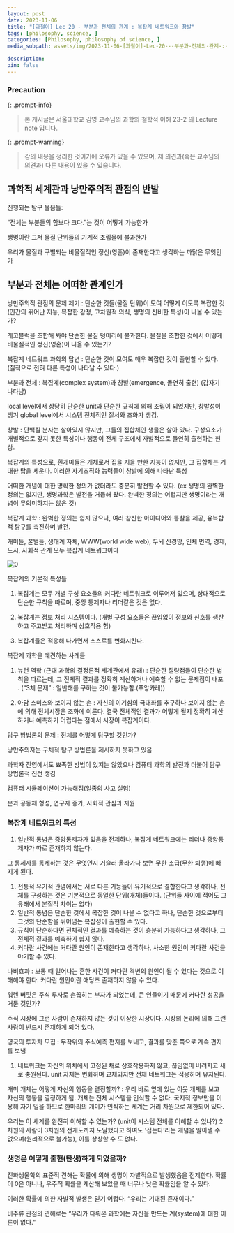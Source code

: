 ```yaml
---
layout: post
date: 2023-11-06
title: "[과철이] Lec 20 - 부분과 전체의 관계 : 복잡계 네트워크와 창발"
tags: [philosophy, science, ]
categories: [Philosophy, philosophy of science, ]
media_subpath: assets/img/2023-11-06-[과철이]-Lec-20---부분과-전체의-관계-:-복잡계-네트워크와-창발.md

description:  
pin: false
---
```



### Precaution


{: .prompt-info}


> 본 게시글은 서울대학교 김영 교수님의 과학의 철학적 이해 23-2 의 Lecture note 입니다.


{: .prompt-warning}


> 강의 내용을 정리한 것이기에 오류가 있을 수 있으며, 제 의견과(혹은 교수님의 의견과) 다른 내용이 있을 수 있습니다.


## 과학적 세계관과 낭만주의적 관점의 반발


진행되는 탐구 물음들:


“전체는 부분들의 합보다 크다.”는 것이 어떻게 가능한가


생명이란 그저 물질 단위들의 기계적 조립물에 불과한가


우리가 물질과 구별되는 비물질적인 정신(영혼)이 존재한다고 생각하는 까닭은 무엇인가


## 부분과 전체는 어떠한 관계인가


낭만주의적 관점의 문제 제기 : 단순한 것들(물질 단위)이 모여 어떻게 이토록 복잡한 것(인간의 뛰어난 지능, 복잡한 감정, 고차원적 의식, 생명의 신비한 특성)이 나올 수 있는가?


레고블럭을 조합해 봐야 단순한 물질 덩어리에 불과한다. 물질을 조합한 것에서 어떻게 비물질적인 정신(영혼)이 나올 수 있는가?


복잡계 네트워크 과학의 답변 : 단순한 것이 모여도 매우 복잡한 것이 출현할 수 있다. (질적으로 전혀 다른 특성이 나타날 수 있다.)


부분과 전체 : 복잡계(complex system)과 창발(emergence, 돌연히 출현) (갑자기 나타남)


local level에서 상당히 단순한 unit과 단순한 규칙에 의해 조립이 되었지만, 창발성이 생겨 global level에서 시스템 전체적인 질서와 조화가 생김.


창발 : 단백질 분자는 살아있지 않지만, 그들의 집합체인 생물은 살아 있다. 구성요소가 개별적으로 갖지 못한 특성이나 행동이 전체 구조에서 자발적으로 돌연히 출현하는 현상.


복잡계의 특성으로, 흰개미들은 개체로서 집을 지을 만한 지능이 없지만, 그 집합체는 거대한 탑을 세운다. 이러한 자기조직화 능력들이 창발에 의해 나타난 특성


어떠한 개념에 대한 명확한 정의가 없더라도 충분히 발전할 수 있다. (ex 생명의 완벽한 정의는 없지만, 생명과학은 발전을 거듭해 왔다. 완벽한 정의는 어렵지만 생명이라는 개념이 무의미하지는 않은 것)


복잡계 과학 : 완벽한 정의는 쉽지 않으나, 여러 참신한 아이디어와 통찰을 제공, 융복합적 탐구를 촉진하며 발전.


개미들, 꿀벌들, 생태계 자체, WWW(world wide web), 두뇌 신경망, 인체 면역, 경제, 도시, 사회적 관계 모두 복잡계 네트워크이다


![0](/0.png)


복잡계의 기본적 특성들


1. 복잡계는 모두 개별 구성 요소들의 커다란 네트워크로 이루어져 있으며, 상대적으로 단순한 규칙을 따르며, 중앙 통제자나 리더같은 것은 없다.


2. 복잡계는 정보 처리 시스템이다. (개별 구성 요소들은 끊임없이 정보와 신호를 생산하고 주고받고 처리하며 상호작용 함)


3. 복잡계들은 적응해 나가면서 스스로를 변화시킨다.


복잡계 과학을 예견하는 사례들


1. 뉴턴 역학 (근대 과학의 결정론적 세계관에서 유래) : 단순한 질량점들이 단순한 법칙을 따르는데, 그 전체적 결과를 정확히 계산하거나 예측할 수 없는 문제점이 내포 . (“3체 문제” : 일반해를 구하는 것이 불가능함.(푸앙카레))


2. 아담 스미스와 보이지 않는 손 : 자신의 이기심의 극대화를 추구하나 보이지 않는 손에 의해 전체시장은 조화에 이른다. 결국 전체적인 결과가 어떻게 될지 정확히 계산하거나 예측하기 어렵다는 점에서 시장이 복잡계이다.


탐구 방법론의 문제 : 전체를 어떻게 탐구할 것인가?


낭만주의자는 구체적 탐구 방법론을 제시하지 못하고 있음


과학자 진영에서도 뾰족한 방법이 있지는 않았으나 컴퓨터 과학의 발전과 더불어 탐구 방법론적 진전 생김


컴퓨터 시뮬레이션이 가능해짐(일종의 사고 실험)


분과 공동체 형성, 연구자 증가, 사회적 관심과 지원


### 복잡계 네트워크의 특성

1. 일반적 통념은 중앙통제자가 있음을 전제하나, 복잡계 네트워크에는 리더나 중앙통제자가 따로 존재하지 않는다.

그 통제자를 통제하는 것은 무엇인지 거슬러 올라가다 보면 무한 소급(무한 퇴행)에 빠지게 된다.

1. 전통적 유기적 관념에서는 서로 다른 기능들이 유기적으로 결합한다고 생각하나, 전체를 구성하는 것은 기본적으로 동일한 단위(개체)들이다. (단위들 사이에 적어도 그 유래에서 본질적 차이는 없다)
2. 일반적 통념은 단순한 것에서 복잡한 것이 나올 수 없다고 하나, 단순한 것으로부터 그것의 단순함을 뛰어넘는 복잡성이 출현할 수 있다.
3. 규칙이 단순하다면 전체적인 결과를 예측하는 것이 충분히 가능하다고 생각하나, 그 전체적 결과를 예측하기 쉽지 않다.
4. 커다란 사건에는 커다란 원인이 존재한다고 생각하나, 사소한 원인이 커다란 사건을 야기할 수 있다.

나비효과 : 보통 때 일어나는 흔한 사건이 커다란 격변의 원인이 될 수 있다는 것으로 이해해야 한다. 커다란 원인이란 애당초 존재하지 않을 수 있다.


워렌 버핏은 주식 투자로 손꼽히는 부자가 되었는데, 큰 인물이기 때문에 커다란 성공을 거둔 것인가?


주식 시장에 그런 사람이 존재하지 않는 것이 이상한 시장이다. 시장의 논리에 의해 그런 사람이 반드시 존재하게 되어 있다.


영국의 투자자 모집 : 무작위의 주식예측 편지를 보내고, 결과를 맞춘 쪽으로 계속 편지를 보냄

1. 네트워크는 자신의 위치에서 고정된 채로 상호작용하지 않고, 끊임없이 버려지고 새로 충원된다. unit 자체는 변화하며 교체되지만 전체 네트워크는 적응하며 유지된다.

개미 개체는 어떻게 자신의 행동을 결정할까? : 우리 바로 옆에 있는 이웃 개체를 보고 자신의 행동을 결정하게 됨. 개체는 전체 시스템을 인식할 수 없다. 국지적 정보만을 이용해 자기 일을 하므로 한마리의 개미가 인식하는 세계는 거리 차원으로 제한되어 있다.


우리는 이 세계를 완전히 이해할 수 있는가? (unit이 시스템 전체를 이해할 수 있나?) 2차원의 사람이 3차원의 전개도까지 도달했다고 하여도 ’접는다’라는 개념을 알아낼 수 없으며(원리적으로 불가능), 이를 상상할 수 도 없다.


### 생명은 어떻게 출현(탄생)하게 되었을까?


진화생물학의 표준적 견해는 확률에 의해 생명이 자발적으로 발생했음을 전제한다. 확률이 0은 아니나, 우주적 확률을 계산해 보았을 때 너무나 낮은 확률임을 알 수 있다.


이러한 확률에 의한 자발적 발생은 믿기 어렵다. “우리는 기대된 존재이다.”


비주류 관점의 견해로는 “우리가 다뤄온 과학에는 자신을 만드는 계(system)에 대한 이론이 없다.”

